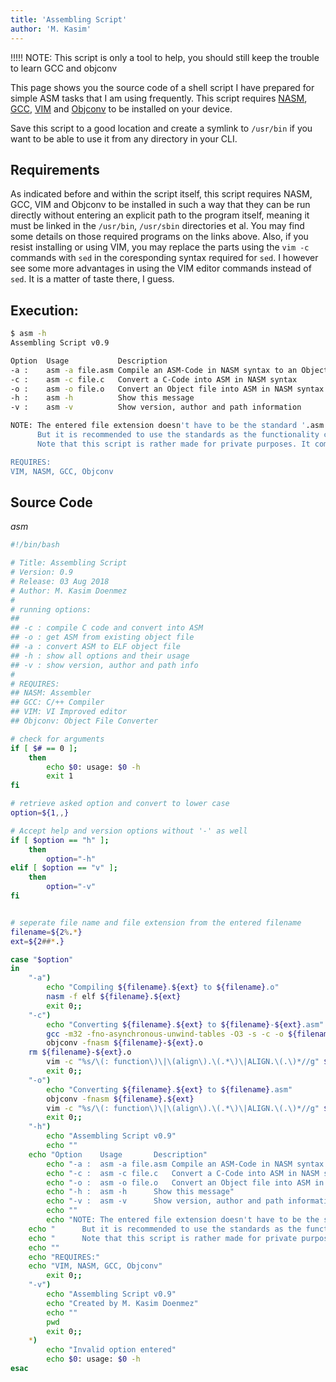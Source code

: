 ```yaml
---
title: 'Assembling Script'
author: 'M. Kasim'
---
```


!!!!! NOTE: This script is only a tool to help, you should still keep the trouble to learn GCC and objconv

This page shows you the source code of a shell script I have prepared for simple ASM tasks that I am using frequently.
This script requires [NASM](https://nasm.us), [GCC](https://gcc.gnu.org/), [VIM](https://www.vim.org/) and [Objconv](http://www.agner.org/optimize/#objconv) to be installed on your device.

Save this script to a good location and create a symlink to `/usr/bin` if you want to be able to use it from any directory in your CLI.

## Requirements
As indicated before and within the script itself, this script requires NASM, GCC, VIM and Objconv to be installed in such a way that they can be run directly without entering an explicit path to the program itself, meaning it must be linked in the `/usr/bin`, `/usr/sbin` directories et al. You may find some details on those required programs on the links above.
Also, if you resist installing or using VIM, you may replace the parts using the `vim -c` commands with `sed` in the coresponding syntax required for `sed`. I however see some more advantages in using the VIM editor commands instead of `sed`. It is a matter of taste there, I guess.

## Execution:
```sh
$ asm -h
Assembling Script v0.9

Option	Usage			Description
-a : 	asm -a file.asm	Compile an ASM-Code in NASM syntax to an Object file
-c : 	asm -c file.c	Convert a C-Code into ASM in NASM syntax
-o : 	asm -o file.o	Convert an Object file into ASM in NASM syntax
-h : 	asm -h			Show this message
-v : 	asm -v			Show version, author and path information

NOTE: The entered file extension doesn't have to be the standard '.asm', '.c' or '.o'.
      But it is recommended to use the standards as the functionality cannot be guaranteed.
      Note that this script is rather made for private purposes. It comes with no warranty.

REQUIRES:
VIM, NASM, GCC, Objconv
```

## Source Code
_asm_
```sh
#!/bin/bash

# Title: Assembling Script
# Version: 0.9
# Release: 03 Aug 2018
# Author: M. Kasim Doenmez
#
# running options:
##
## -c : compile C code and convert into ASM
## -o : get ASM from existing object file
## -a : convert ASM to ELF object file
## -h : show all options and their usage
## -v : show version, author and path info
#
# REQUIRES:
## NASM: Assembler
## GCC: C/++ Compiler
## VIM: VI Improved editor
## Objconv: Object File Converter

# check for arguments
if [ $# == 0 ]; 
    then
        echo $0: usage: $0 -h
        exit 1
fi

# retrieve asked option and convert to lower case
option=${1,,}

# Accept help and version options without '-' as well
if [ $option == "h" ]; 
    then
        option="-h"
elif [ $option == "v" ];
    then
        option="-v"
fi


# seperate file name and file extension from the entered filename
filename=${2%.*}
ext=${2##*.}

case "$option"
in
    "-a")
        echo "Compiling ${filename}.${ext} to ${filename}.o"
        nasm -f elf ${filename}.${ext}
        exit 0;;
    "-c") 
        echo "Converting ${filename}.${ext} to ${filename}-${ext}.asm"
        gcc -m32 -fno-asynchronous-unwind-tables -O3 -s -c -o ${filename}-${ext}.o ${filename}.${ext}
        objconv -fnasm ${filename}-${ext}.o
	rm ${filename}-${ext}.o
        vim -c "%s/\(: function\)\|\(align\).\(.*\)\|ALIGN.\(.\)*//g" ${filename}-${ext}.asm
        exit 0;;
    "-o")
        echo "Converting ${filename}.${ext} to ${filename}.asm"
        objconv -fnasm ${filename}.${ext}
        vim -c "%s/\(: function\)\|\(align\).\(.*\)\|ALIGN.\(.\)*//g" ${filename}.asm
        exit 0;;
    "-h")
        echo "Assembling Script v0.9"
        echo ""
	echo "Option	Usage		Description"
        echo "-a : 	asm -a file.asm	Compile an ASM-Code in NASM syntax to an Object file"
        echo "-c : 	asm -c file.c	Convert a C-Code into ASM in NASM syntax"
        echo "-o : 	asm -o file.o	Convert an Object file into ASM in NASM syntax"
        echo "-h : 	asm -h		Show this message"
        echo "-v : 	asm -v		Show version, author and path information"
        echo ""
        echo "NOTE: The entered file extension doesn't have to be the standard '.asm', '.c' or '.o'."
	echo "      But it is recommended to use the standards as the functionality cannot be guaranteed."
	echo "      Note that this script is rather made for private purposes. It comes with no warranty."
	echo ""
	echo "REQUIRES:"
	echo "VIM, NASM, GCC, Objconv"
        exit 0;;
    "-v")
        echo "Assembling Script v0.9"
        echo "Created by M. Kasim Doenmez"
        echo ""
        pwd
        exit 0;;
    *)
        echo "Invalid option entered"
        echo $0: usage: $0 -h
esac
```



